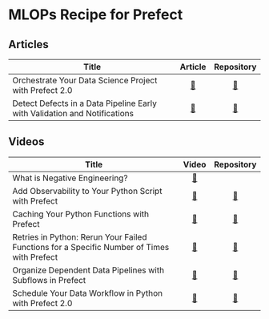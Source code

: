 # MLOPs Recipe for Prefect

## Articles

| Title        | Article           | Repository  
| ------------- |:-------------:| :-----:| 
| Orchestrate Your Data Science Project with Prefect 2.0 | [🔗](https://medium.com/the-prefect-blog/orchestrate-your-data-science-project-with-prefect-2-0-4118418fd7ce) | [🔗](https://github.com/khuyentran1401/analyze_github_feed)
| Detect Defects in a Data Pipeline Early with Validation and Notifications | [🔗](https://towardsdatascience.com/detect-defects-in-a-data-pipeline-early-with-validation-and-notifications-83e9b652e65a) | [🔗](https://github.com/khuyentran1401/prefect2-mlops-demo/tree/deepchecks)

## Videos

| Title        | Video           | Repository  
| ------------- |:-------------:| :-----:|
| What is Negative Engineering? | [🔗](https://youtu.be/Z7n9oEN8E9g) | 
| Add Observability to Your Python Script with Prefect | [🔗](https://youtu.be/NqEFhTda-DU) | [🔗](https://github.com/khuyentran1401/analyze_github_feed)
| Caching Your Python Functions with Prefect | [🔗](https://youtu.be/hKcOdQD9eGQ) | [🔗](https://github.com/khuyentran1401/analyze_github_feed)
| Retries in Python: Rerun Your Failed Functions for a Specific Number of Times with Prefect | [🔗](https://youtu.be/9xA635REva4) | [🔗](https://github.com/khuyentran1401/analyze_github_feed)
| Organize Dependent Data Pipelines with Subflows in Prefect | [🔗](https://youtu.be/pJaYIgp5Poc) | [🔗](https://github.com/khuyentran1401/analyze_github_feed)
| Schedule Your Data Workflow in Python with Prefect 2.0 | [🔗](https://youtu.be/OjvkY7p0CYA) | [🔗](https://github.com/khuyentran1401/analyze_github_feed)

